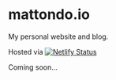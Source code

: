 # mattondo.io

My personal website and blog.

Hosted via [![Netlify Status](https://api.netlify.com/api/v1/badges/6f126e57-862b-4923-913c-da69a63817ac/deploy-status)](https://app.netlify.com/sites/mattondoio/deploys)

Coming soon...
